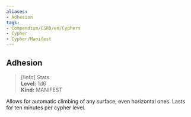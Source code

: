 ```yaml
---
aliases:
- Adhesion
tags:
- Compendium/CSRD/en/Cyphers
- Cypher
- Cypher/Manifest
---
```


  
## Adhesion  
>[!info] Stats  
> **Level:** 1d6  
> **Kind:** MANIFEST
  
Allows for automatic climbing of any surface, even horizontal ones. Lasts for ten minutes per cypher level.